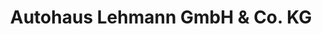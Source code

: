 ---
title: "Autohaus Lehmann GmbH & Co. KG"
url: /meissen/autohaus-lehmann-gmbh-und-co-kg/
shop: Autohaus
---